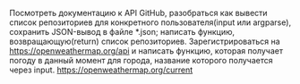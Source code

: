 Посмотреть документацию к API GitHub, разобраться как вывести список репозиториев для конкретного пользователя(input или argparse), сохранить JSON-вывод в файле *.json; написать функцию, возвращающую(return) список репозиториев.
Зарегистрироваться на https://openweathermap.org/api и написать функцию, которая получает погоду в данный момент для города, название которого получается через input. https://openweathermap.org/current 
